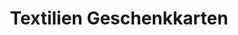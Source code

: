 ---
title: "Textilien Geschenkkarten"
url: /breitungen-werra/textilien-geschenkkarten/
shop: Kleidung
---